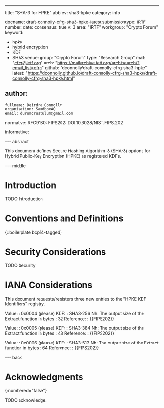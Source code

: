 ---
title: "SHA-3 for HPKE"
abbrev: sha3-hpke
category: info

docname: draft-connolly-cfrg-sha3-hpke-latest
submissiontype: IRTF
number:
date:
consensus: true
v: 3
area: "IRTF"
workgroup: "Crypto Forum"
keyword:
 - hpke
 - hybrid encryption
 - KDF
 - SHA3
venue:
  group: "Crypto Forum"
  type: "Research Group"
  mail: "cfrg@ietf.org"
  arch: "https://mailarchive.ietf.org/arch/search/?email_list=cfrg"
  github: "dconnolly/draft-connolly-cfrg-sha3-hpke"
  latest: "https://dconnolly.github.io/draft-connolly-cfrg-sha3-hpke/draft-connolly-cfrg-sha3-hpke.html"

author:
 -
    fullname: Deirdre Connolly
    organization: SandboxAQ
    email: durumcrustulum@gmail.com

normative:
  RFC9180:
  FIPS202: DOI.10.6028/NIST.FIPS.202

informative:

--- abstract

This document defines Secure Hashing Algorithm-3 (SHA-3) options for Hybrid
Public-Key Encryption (HPKE) as registered KDFs.


--- middle

# Introduction

TODO Introduction


# Conventions and Definitions

{::boilerplate bcp14-tagged}


# Security Considerations

TODO Security


# IANA Considerations

This document requests/registers three new entries to the "HPKE KDF
Identifiers" registry.

Value:
: 0x0004 (please)
KDF:
: SHA3-256
Nh: The output size of the Extract function in bytes
: 32
Reference:
: {{FIPS202}}

Value:
: 0x0005 (please)
KDF:
: SHA3-384
Nh: The output size of the Extract function in bytes
: 48
Reference:
: {{FIPS202}}

Value:
: 0x0006 (please)
KDF:
: SHA3-512
Nh: The output size of the Extract function in bytes
: 64
Reference:
: {{FIPS202}}


--- back

# Acknowledgments
{:numbered="false"}

TODO acknowledge.
